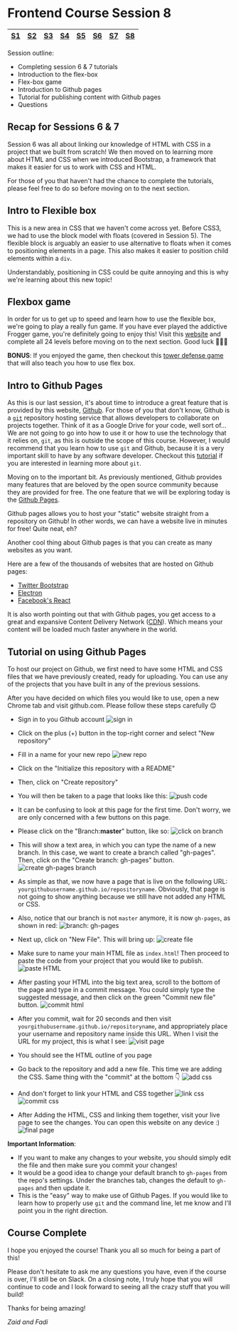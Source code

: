 Frontend Course Session 8
=========================

| [S1 ](../session_1/) | [S2  ](../session_2/README.md) |[S3  ](../session_3/README.md) |[S4  ](../session_4/README.md) |[S5  ](../session_5/README.md) |[S6  ](../session_6/README.md) |[S7  ](../session_7/README.md) |[S8  ](../session_8/README.md)|
|-------------------------------|--------------------------------|-------------------------------|-------------------------------|-------------------------------|-------------------------------|-------------------------------|------------------------------|

Session outline:
- Completing session 6 & 7 tutorials
- Introduction to the flex-box
- Flex-box game
- Introduction to Github pages
- Tutorial for publishing content  with Github pages
- Questions


Recap for Sessions 6 & 7
------------------------
Session 6 was all about linking our knowledge of HTML with CSS in a project that we built from scratch! We then moved on to learning more about HTML and CSS when we introduced Bootstrap, a framework that makes it easier for us to work with CSS and HTML.

For those of you that haven't had the chance to complete the tutorials, please feel free to do so before moving on to the next section.

Intro to Flexible box
---------------------
This is a new area in CSS that we haven't come across yet. Before CSS3, we had to use the block model with floats (covered in Session 5). The flexible block is arguably an easier to use alternative to floats when it comes to positioning elements in a page. This also makes it easier to position child elements within a `div`.

Understandably, positioning in CSS could be quite annoying and this is why we're learning about this new topic!

Flexbox game
------------
In order for us to get up to speed and learn how to use the flexible box, we're going to play a really fun game. If you have ever played the addictive Frogger game, you're definitely going to enjoy this!
Visit this [website](http://flexboxfroggy.com/) and complete all 24 levels before moving on to the next section. Good luck 🐸🐸🐸

**BONUS**: If you enjoyed the game, then checkout this [tower defense game](http://www.flexboxdefense.com) that will also teach you how to use flex box.

Intro to Github Pages
---------------------
As this is our last session, it's about time to introduce a great feature that is provided by this website, [Github](https://github.com). For those of you that don't know, Github is a [`git`]( https://en.wikipedia.org/wiki/Git_software ) repository hosting service that allows developers to collaborate on projects together. Think of it as a Google Drive for your code, well sort of... We are not going to go into how to use it or how to use the technology that it relies on, `git`, as this is outside the scope of this course. However, I would recommend that you learn how to use `git` and Github, because it is a very important skill to have by any software developer. Checkout this [tutorial](http://try.github.com/) if you are interested in learning more about `git`.

Moving on to the important bit. As previously mentioned, Github provides many features that are beloved by the open source community because they are provided for free. The one feature that we will be exploring today is the [Github Pages](https://pages.github.com/).

Github pages allows you to host your "static" website straight from a repository on Github! In other words, we can have a website live in minutes for free! Quite neat, eh?

Another cool thing about Github pages is that you can create as many websites as you want.

Here are a few of the thousands of websites that are hosted on Github pages:
- [Twitter Bootstrap](http://getbootstrap.com/)
- [Electron](http://electron.atom.io/)
- [Facebook's React](https://facebook.github.io/react/)

It is also worth pointing out that with Github pages, you get access to a great and expansive Content Delivery Network ([CDN](https://en.wikipedia.org/wiki/Content_delivery_network)). Which means your content will be loaded much faster anywhere in the world.

Tutorial on using Github Pages
------------------------------
To host our project on Github, we first need to have some HTML and CSS files that we have previously created, ready for uploading.
You can use any of the projects that you have built in any of the previous sessions.

After you have decided on which files you would like to use, open a new Chrome tab and visit github.com. Please follow these steps carefully 😊

- Sign in to you Github account
![sign in](../images/session_8/frontend_session_8-1.png)

- Click on the plus (+) button in the top-right corner and select "New repository"

- Fill in a name for your new repo
![new repo](../images/session_8/frontend_session_8-2.png)

- Click on the "Initialize this repository with a README"

- Then, click on "Create repository"

- You will then be taken to a page that looks like this:
![push code](../images/session_8/frontend_session_8-3.png)

- It can be confusing to look at this page for the first time. Don't worry, we are only concerned with a few buttons on this page.

- Please click on the "Branch:**master**" button, like so:
![click on branch](../images/session_8/frontend_session_8-3red.png)

- This will show a text area, in which you can type the name of a new branch. In this case, we want to create a branch called "gh-pages". Then, click on the "Create branch: gh-pages" button.
![create gh-pages branch](../images/session_8/frontend_session_8-4.png)

- As simple as that, we now have a page that is live on the following URL: `yourgithubusername.github.io/repositoryname`. Obviously, that page is not going to show anything because we still have not added any HTML or CSS.

- Also, notice that our branch is not `master` anymore, it is now `gh-pages`, as shown in red:
![branch: gh-pages](../images/session_8/frontend_session_8-5.png)

- Next up, click on "New File". This will bring up:
![create file](../images/session_8/frontend_session_8-6.png)

- Make sure to name your main HTML file as `index.html`! Then proceed to paste the code from your project that you would like to publish.
![paste HTML](../images/session_8/frontend_session_8-7.png)

- After pasting your HTML into the big text area, scroll to the bottom of the page and type in a commit message. You could simply type the suggested message, and then click on the green "Commit new file" button.
![commit html](../images/session_8/frontend_session_8-8.png)

- After you commit, wait for 20 seconds and then visit `yourgithubusername.github.io/repositoryname`, and appropriately place your username and repository name inside this URL. When I visit the URL for my project, this is what I see:
![visit page](../images/session_8/frontend_session_8-9.png)

- You should see the HTML outline of you page

- Go back to the repository and add a new file. This time we are adding the CSS. Same thing with the "commit" at the bottom 👇
![add css](../images/session_8/frontend_session_8-10.png)

- And don't forget to link your HTML and CSS together
![link css](../images/session_8/frontend_session_8-11.png)
![commit css](../images/session_8/frontend_session_8-12.png)

- After Adding the HTML, CSS and linking them together, visit your live page to see the changes. You can open this website on any device :)
![final page](../images/session_8/frontend_session_8-13.png)

**Important Information**:
- If you want to make any changes to your website, you should simply edit the file and then make sure you commit your changes!
- It would be a good idea to change your default branch to `gh-pages` from the repo's settings. Under the branches tab, changes the default to `gh-pages` and then update it.
- This is the "easy" way to make use of Github Pages. If you would like to learn how to properly use `git` and the command line, let me know and I'll point you in the right direction.


Course Complete
---------------
I hope you enjoyed the course! Thank you all so much for being a part of this!

Please don't hesitate to ask me any questions you have, even if the course is over, I'll still be on Slack.
On a closing note, I truly hope that you will continue to code and I look forward to seeing all the crazy stuff that you will build!

Thanks for being amazing!

*Zaid and Fadi*
